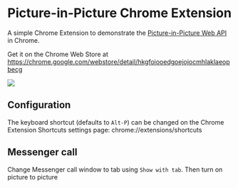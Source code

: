 # Picture-in-Picture Chrome Extension

A simple Chrome Extension to demonstrate the [Picture-in-Picture Web API](https://wicg.github.io/picture-in-picture/) in Chrome.

Get it on the Chrome Web Store at https://chrome.google.com/webstore/detail/hkgfoiooedgoejojocmhlaklaeopbecg

<img src="https://raw.githubusercontent.com/beaufortfrancois/picture-in-picture-chrome-extension/master/screenshot.png">

## Configuration

The keyboard shortcut (defaults to `Alt-P`) can be changed on the
Chrome Extension Shortcuts settings page:
chrome://extensions/shortcuts

## Messenger call
Change Messenger call window to tab using `Show with tab`. Then turn on picture to picture